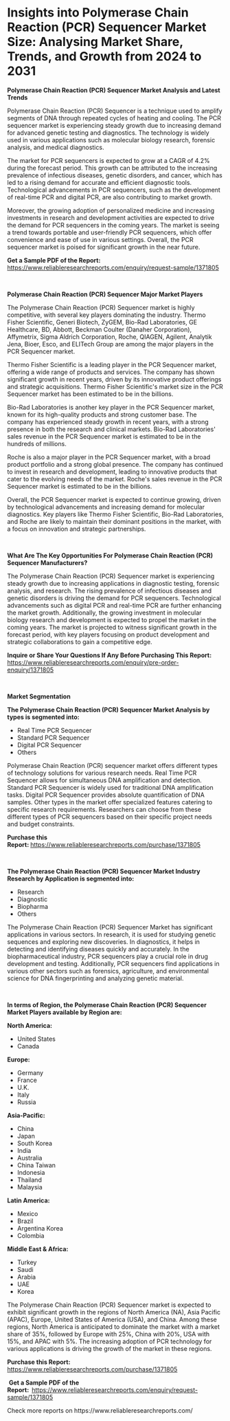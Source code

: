 <p><h1>Insights into Polymerase Chain Reaction (PCR) Sequencer Market Size: Analysing Market Share, Trends, and Growth from 2024 to 2031</h1></p><p><strong>Polymerase Chain Reaction (PCR) Sequencer Market Analysis and Latest Trends</strong></p>
<p><p>Polymerase Chain Reaction (PCR) Sequencer is a technique used to amplify segments of DNA through repeated cycles of heating and cooling. The PCR sequencer market is experiencing steady growth due to increasing demand for advanced genetic testing and diagnostics. The technology is widely used in various applications such as molecular biology research, forensic analysis, and medical diagnostics.</p><p>The market for PCR sequencers is expected to grow at a CAGR of 4.2% during the forecast period. This growth can be attributed to the increasing prevalence of infectious diseases, genetic disorders, and cancer, which has led to a rising demand for accurate and efficient diagnostic tools. Technological advancements in PCR sequencers, such as the development of real-time PCR and digital PCR, are also contributing to market growth.</p><p>Moreover, the growing adoption of personalized medicine and increasing investments in research and development activities are expected to drive the demand for PCR sequencers in the coming years. The market is seeing a trend towards portable and user-friendly PCR sequencers, which offer convenience and ease of use in various settings. Overall, the PCR sequencer market is poised for significant growth in the near future.</p></p>
<p><strong>Get a Sample PDF of the Report:&nbsp;</strong> <a href="https://www.reliableresearchreports.com/enquiry/request-sample/1371805">https://www.reliableresearchreports.com/enquiry/request-sample/1371805</a></p>
<p>&nbsp;</p>
<p><strong>Polymerase Chain Reaction (PCR) Sequencer Major Market Players</strong></p>
<p><p>The Polymerase Chain Reaction (PCR) Sequencer market is highly competitive, with several key players dominating the industry. Thermo Fisher Scientific, Generi Biotech, ZyGEM, Bio-Rad Laboratories, GE Healthcare, BD, Abbott, Beckman Coulter (Danaher Corporation), Affymetrix, Sigma Aldrich Corporation, Roche, QIAGEN, Agilent, Analytik Jena, Bioer, Esco, and ELITech Group are among the major players in the PCR Sequencer market.</p><p>Thermo Fisher Scientific is a leading player in the PCR Sequencer market, offering a wide range of products and services. The company has shown significant growth in recent years, driven by its innovative product offerings and strategic acquisitions. Thermo Fisher Scientific's market size in the PCR Sequencer market has been estimated to be in the billions.</p><p>Bio-Rad Laboratories is another key player in the PCR Sequencer market, known for its high-quality products and strong customer base. The company has experienced steady growth in recent years, with a strong presence in both the research and clinical markets. Bio-Rad Laboratories' sales revenue in the PCR Sequencer market is estimated to be in the hundreds of millions.</p><p>Roche is also a major player in the PCR Sequencer market, with a broad product portfolio and a strong global presence. The company has continued to invest in research and development, leading to innovative products that cater to the evolving needs of the market. Roche's sales revenue in the PCR Sequencer market is estimated to be in the billions.</p><p>Overall, the PCR Sequencer market is expected to continue growing, driven by technological advancements and increasing demand for molecular diagnostics. Key players like Thermo Fisher Scientific, Bio-Rad Laboratories, and Roche are likely to maintain their dominant positions in the market, with a focus on innovation and strategic partnerships.</p></p>
<p>&nbsp;</p>
<p><strong>What Are The Key Opportunities For Polymerase Chain Reaction (PCR) Sequencer Manufacturers?</strong></p>
<p><p>The Polymerase Chain Reaction (PCR) Sequencer market is experiencing steady growth due to increasing applications in diagnostic testing, forensic analysis, and research. The rising prevalence of infectious diseases and genetic disorders is driving the demand for PCR sequencers. Technological advancements such as digital PCR and real-time PCR are further enhancing the market growth. Additionally, the growing investment in molecular biology research and development is expected to propel the market in the coming years. The market is projected to witness significant growth in the forecast period, with key players focusing on product development and strategic collaborations to gain a competitive edge.</p></p>
<p><strong>Inquire or Share Your Questions If Any Before Purchasing This Report:</strong> <a href="https://www.reliableresearchreports.com/enquiry/pre-order-enquiry/1371805">https://www.reliableresearchreports.com/enquiry/pre-order-enquiry/1371805</a></p>
<p>&nbsp;</p>
<p><strong>Market Segmentation</strong></p>
<p><strong>The Polymerase Chain Reaction (PCR) Sequencer Market Analysis by types is segmented into:</strong></p>
<p><ul><li>Real Time PCR Sequencer</li><li>Standard PCR Sequencer</li><li>Digital PCR Sequencer</li><li>Others</li></ul></p>
<p><p>Polymerase Chain Reaction (PCR) sequencer market offers different types of technology solutions for various research needs. Real Time PCR Sequencer allows for simultaneous DNA amplification and detection. Standard PCR Sequencer is widely used for traditional DNA amplification tasks. Digital PCR Sequencer provides absolute quantification of DNA samples. Other types in the market offer specialized features catering to specific research requirements. Researchers can choose from these different types of PCR sequencers based on their specific project needs and budget constraints.</p></p>
<p><strong>Purchase this Report:&nbsp;</strong><a href="https://www.reliableresearchreports.com/purchase/1371805">https://www.reliableresearchreports.com/purchase/1371805</a></p>
<p>&nbsp;</p>
<p><strong>The Polymerase Chain Reaction (PCR) Sequencer Market Industry Research by Application is segmented into:</strong></p>
<p><ul><li>Research</li><li>Diagnostic</li><li>Biopharma</li><li>Others</li></ul></p>
<p><p>The Polymerase Chain Reaction (PCR) Sequencer Market has significant applications in various sectors. In research, it is used for studying genetic sequences and exploring new discoveries. In diagnostics, it helps in detecting and identifying diseases quickly and accurately. In the biopharmaceutical industry, PCR sequencers play a crucial role in drug development and testing. Additionally, PCR sequencers find applications in various other sectors such as forensics, agriculture, and environmental science for DNA fingerprinting and analyzing genetic material.</p></p>
<p>&nbsp;</p>
<p><strong>In terms of Region, the Polymerase Chain Reaction (PCR) Sequencer Market Players available by Region are:</strong></p>
<p>
    <p> <strong> North America: </strong>
        <ul>
            <li>United States</li>
            <li>Canada</li>
        </ul>
        </p> 
    <p> <strong> Europe: </strong>
        <ul>
            <li>Germany</li>
            <li>France</li>
            <li>U.K.</li>
            <li>Italy</li>
            <li>Russia</li>
        </ul>
        </p> 
    <p> <strong> Asia-Pacific: </strong>
        <ul>
            <li>China</li>
            <li>Japan</li>
            <li>South Korea</li>
            <li>India</li>
            <li>Australia</li>
            <li>China Taiwan</li>
            <li>Indonesia</li>
            <li>Thailand</li>
            <li>Malaysia</li>
        </ul>
        </p> 
    <p> <strong> Latin America: </strong>
        <ul>
            <li>Mexico</li>
            <li>Brazil</li>
            <li>Argentina Korea</li>
            <li>Colombia</li>
        </ul>
        </p> 
    <p> <strong> Middle East & Africa: </strong>
        <ul>
            <li>Turkey</li>
            <li>Saudi</li>
            <li>Arabia</li>
            <li>UAE</li>
            <li>Korea</li>
        </ul>
    </p>
    </p>
<p><p>The Polymerase Chain Reaction (PCR) Sequencer market is expected to exhibit significant growth in the regions of North America (NA), Asia Pacific (APAC), Europe, United States of America (USA), and China. Among these regions, North America is anticipated to dominate the market with a market share of 35%, followed by Europe with 25%, China with 20%, USA with 15%, and APAC with 5%. The increasing adoption of PCR technology for various applications is driving the growth of the market in these regions.</p></p>
<p><strong>Purchase this Report: </strong><a href="https://www.reliableresearchreports.com/purchase/1371805">https://www.reliableresearchreports.com/purchase/1371805</a></p>
<p>&nbsp;<strong>Get a Sample PDF of the Report:&nbsp;&nbsp;</strong><a href="https://www.reliableresearchreports.com/enquiry/request-sample/1371805">https://www.reliableresearchreports.com/enquiry/request-sample/1371805</a></p>
<p><strong></strong></p>
<p>Check more reports on https://www.reliableresearchreports.com/</p>